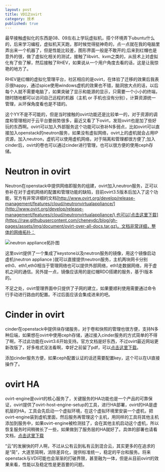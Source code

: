 ```yaml
---
layout: post
title: VDI之ovirt
category: 技术
published: true
---
```


最早接触虚拟化的东西是08、09左右上学玩虚拟机，搭个环境弄下ubuntu什么的，后来学习编程，虚拟机天天跑，那时候觉得挺神奇的，点一点就在我的电脑里弄出来一个机器了，但是性能比较差，图形界面一般是不敢开的;后来到红帽也是意外的很，做了虚拟化相关的测试，接触了libvirt、kvm之类的，从技术上对虚拟化有了些了解，然后接触了RHEV，如果说从一个用户角度去看的话，这是让我惊艳的地方了。

RHEV是红帽的虚拟化管理平台，社区相应的是ovirt，在体验了迁移的效果后我表示很happy，通过spice使用windows虚机的效果也不错，脑洞放大点的话，以后每个人就不需要电脑了，如果突破了显示和能源的显示，只需要一个小小的终端，随时随地都可以访问自己远程的机器（主机 or 手机也没有分别），计算资源统一管理，从环保角度看也是不错的。

这个YY不是不可能的，但是当时接触的ovirt功能还是比较单一的，对于资源的调度和管理相对于云平台要弱势很多，最近又看了下ovirt，发现ovirt也是加了些好玩的东西啊。ovirt可以加入外部服务这个功能可以弥补N多弱点，比如ovirt可以直接加入openstack的neutron服务，如果没有虚拟网络，ovirt上的虚机就会占用IP资源，加入neutron，虚机可以使用虚机网络，对于隔离和管理都很方便了;加入cinder后，ovirt的卷也可以通过cinder进行管理，也可以很方便的使用ceph存储。

# Neutron in ovirt
Neutron在openstack中提供网络即服务的组建，ovirt加入neutron服务，正可以弥补在对于虚机网络的配置和管理功能的缺陷，目前ovirt3.5版本后加入了这个功能，官方有非常详细的文档[http://www.ovirt.org/develop/release-management/features/cloud/neutronvirtualappliance/](http://www.ovirt.org/develop/release-management/features/cloud/neutronvirtualappliance/),也可以[点击这里下载](https://raw.githubusercontent.com/cheneydc/blog/gh-pages/assets/img/document/ovirt-over-all-docs.tar.gz)。文档非常详细，整体的网络拓扑：

![neutron appliance拓扑图](http://7xqb88.com1.z0.glb.clouddn.com/20160301-ovirt-over-all-1.png)

这里ovirt提供了一个集成了keystone以及neutron服务的镜像，用这个镜像启动虚机(neutron appliance )就可以直接提供neutron服务，主机两块网卡分别eth0、eth1,eth0相当于管理网络也可以提供外部网络，eth1走数据网络，用于虚机之间的通信。另外提一点，镜像应该用的是红帽RDO搭建的服务，基于I版本的。

不足之处，ovirt管理界面中只提供了子网的建立，如果要顺利使用需要通过命令行手动进行路由的配置。不过后面应该会集成进来的吧。

# Cinder in ovirt
cinder在openstack中提供块存储服务，对于卷和快照的管理也很方便，支持N多种后端，如果想在ovirt中使用ceph存储，通过接入cinder服务的方式简单的不得了啊，不过此功能在ovirt3.6开始支持。官方文档是好东西，不过ovirt最近网站更新改版了，好多格式没法看啊，幸好之前留了pdf，可以[点击这里下载](https://raw.githubusercontent.com/cheneydc/blog/gh-pages/assets/img/document/ovirt-over-all-docs.tar.gz)。

添加cinder服务方便，如果ceph配置认证的话还需要配置key，这个可以在UI直接操作了。

# ovirt HA
ovirt-engine是ovirt的核心服务了，关键服务的HA功能也是一个产品的可靠保证，ovirt提供了ovirt-host-engine-setup的工具，进行HA部署，ovirt的HA是虚机层的HA，工具会先启动一个虚拟环境，在这个虚拟环境里安装一个虚机，把ovirt-engine装到虚机里面，然后服务再管理这个主机，用同样的工具将其他主机添加到服务中，如果ovirt-engine被检测挂了，会在其他主机启动这个虚机，所以恢复服务时间稍微长了一些，如果做到了服务层的HA就好了。具体的部署也请看文档，[点击这里下载](https://raw.githubusercontent.com/cheneydc/blog/gh-pages/assets/img/document/ovirt-over-all-docs.tar.gz)

“云”的发展快的吓人啊，不过从公有云到私有云到混合云，其实更多的在追求的是“简”，大道至简啊，消除差异化，提供标准统一，稳定的平台和服务。将来openstack与VDI可能也会渐渐的打破界限，甚至融为一体，但是从目前ovirt的效果来看，性能以及稳定性是更首要的问题。

